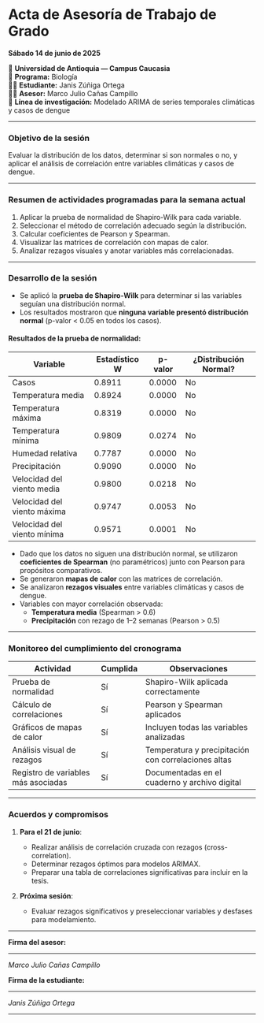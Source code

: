 # **Acta de Asesoría de Trabajo de Grado**  
**Sábado 14 de junio de 2025**  

📌 **Universidad de Antioquia — Campus Caucasia**  
📘 **Programa:** Biología  
👩‍🎓 **Estudiante:** Janis Zúñiga Ortega  
👨‍🏫 **Asesor:** Marco Julio Cañas Campillo  
📂 **Línea de investigación:** Modelado ARIMA de series temporales climáticas y casos de dengue  

---

### **Objetivo de la sesión**  
Evaluar la distribución de los datos, determinar si son normales o no, y aplicar el análisis de correlación entre variables climáticas y casos de dengue.

---

### **Resumen de actividades programadas para la semana actual**  
1. Aplicar la prueba de normalidad de Shapiro-Wilk para cada variable.  
2. Seleccionar el método de correlación adecuado según la distribución.  
3. Calcular coeficientes de Pearson y Spearman.  
4. Visualizar las matrices de correlación con mapas de calor.  
5. Analizar rezagos visuales y anotar variables más correlacionadas.

---

### **Desarrollo de la sesión**

- Se aplicó la **prueba de Shapiro-Wilk** para determinar si las variables seguían una distribución normal.  
- Los resultados mostraron que **ninguna variable presentó distribución normal** (p-valor < 0.05 en todos los casos).  

#### **Resultados de la prueba de normalidad:**

| Variable                      | Estadístico W | p-valor | ¿Distribución Normal? |
|------------------------------|----------------|---------|------------------------|
| Casos                        | 0.8911         | 0.0000  | No                     |
| Temperatura media            | 0.8924         | 0.0000  | No                     |
| Temperatura máxima           | 0.8319         | 0.0000  | No                     |
| Temperatura mínima           | 0.9809         | 0.0274  | No                     |
| Humedad relativa             | 0.7787         | 0.0000  | No                     |
| Precipitación                | 0.9090         | 0.0000  | No                     |
| Velocidad del viento media   | 0.9800         | 0.0218  | No                     |
| Velocidad del viento máxima  | 0.9747         | 0.0053  | No                     |
| Velocidad del viento mínima  | 0.9571         | 0.0001  | No                     |

- Dado que los datos no siguen una distribución normal, se utilizaron **coeficientes de Spearman** (no paramétricos) junto con Pearson para propósitos comparativos.  
- Se generaron **mapas de calor** con las matrices de correlación.  
- Se analizaron **rezagos visuales** entre variables climáticas y casos de dengue.  
- Variables con mayor correlación observada:  
  - **Temperatura media** (Spearman > 0.6)  
  - **Precipitación** con rezago de 1–2 semanas (Pearson > 0.5)

---

### **Monitoreo del cumplimiento del cronograma**

| Actividad                               | Cumplida | Observaciones                                       |
|----------------------------------------|----------|-----------------------------------------------------|
| Prueba de normalidad                   | Sí       | Shapiro-Wilk aplicada correctamente                 |
| Cálculo de correlaciones               | Sí       | Pearson y Spearman aplicados                       |
| Gráficos de mapas de calor             | Sí       | Incluyen todas las variables analizadas             |
| Análisis visual de rezagos             | Sí       | Temperatura y precipitación con correlaciones altas |
| Registro de variables más asociadas    | Sí       | Documentadas en el cuaderno y archivo digital       |

---

### **Acuerdos y compromisos**

1. **Para el 21 de junio**:  
   - Realizar análisis de correlación cruzada con rezagos (cross-correlation).  
   - Determinar rezagos óptimos para modelos ARIMAX.  
   - Preparar una tabla de correlaciones significativas para incluir en la tesis.

2. **Próxima sesión**:  
   - Evaluar rezagos significativos y preseleccionar variables y desfases para modelamiento.

---

**Firma del asesor:**  
__________________________  
*Marco Julio Cañas Campillo*  

**Firma de la estudiante:**  
__________________________  
*Janis Zúñiga Ortega*  

---



